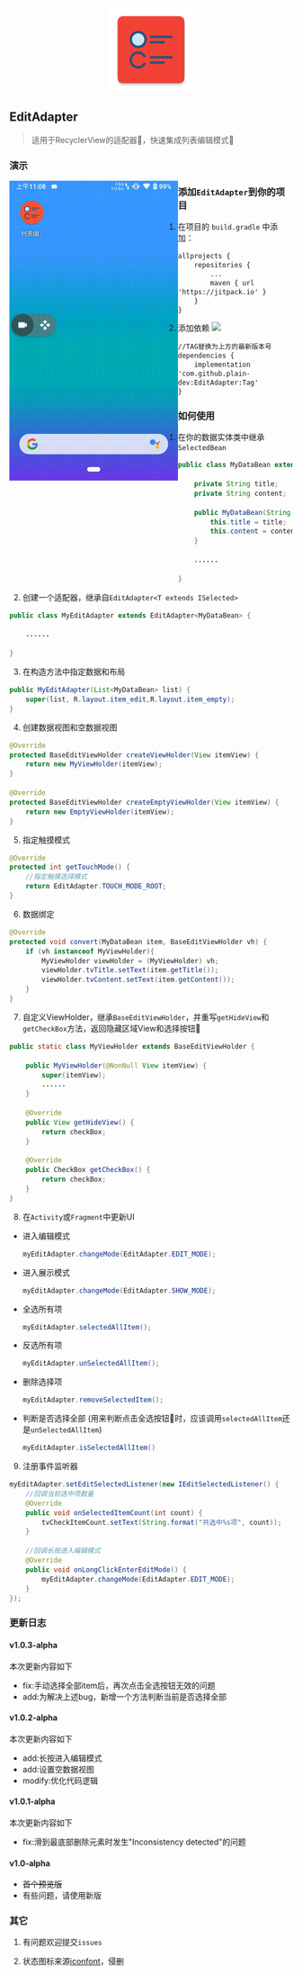 <div align="center">
  <img src="./app/src/main/ic_launcher-web.png" width='150px' alt="ic_launcher-web">
</div>

## EditAdapter

>适用于RecyclerView的适配器🚥，快速集成列表编辑模式🧾

### 演示

<img src='screenshot/demo.gif' width = '300' style="float:left"   />

### 添加`EditAdapter`到你的项目

1. 在项目的 `build.gradle` 中添加：

```
allprojects {
    repositories {
	    ...
	    maven { url 'https://jitpack.io' }
    }
}
```

2. 添加依赖 [![](https://jitpack.io/v/plain-dev/EditAdapter.svg)](https://jitpack.io/#plain-dev/EditAdapter)

```
//TAG替换为上方的最新版本号
dependencies {
    implementation 'com.github.plain-dev:EditAdapter:Tag'
}
```

### 如何使用

1. 在你的数据实体类中继承`SelectedBean`

```java
public class MyDataBean extends SelectedBean {

    private String title;
    private String content;

    public MyDataBean(String title, String content) {
        this.title = title;
        this.content = content;
    }

  	......
    
}
```

2. 创建一个适配器，继承自`EditAdapter<T extends ISelected>`

```java
public class MyEditAdapter extends EditAdapter<MyDataBean> {
    
  	......
      
}
```

3. 在构造方法中指定数据和布局

```java
public MyEditAdapter(List<MyDataBean> list) {
    super(list, R.layout.item_edit,R.layout.item_empty);
}
```

4. 创建数据视图和空数据视图

```java
@Override
protected BaseEditViewHolder createViewHolder(View itemView) {
    return new MyViewHolder(itemView);
}

@Override
protected BaseEditViewHolder createEmptyViewHolder(View itemView) {
    return new EmptyViewHolder(itemView);
}
```

5. 指定触摸模式

```java
@Override
protected int getTouchMode() {
    //指定触摸选择模式
    return EditAdapter.TOUCH_MODE_ROOT;
}
```

6. 数据绑定

```java
@Override
protected void convert(MyDataBean item, BaseEditViewHolder vh) {
    if (vh instanceof MyViewHolder){
        MyViewHolder viewHolder = (MyViewHolder) vh;
        viewHolder.tvTitle.setText(item.getTitle());
        viewHolder.tvContent.setText(item.getContent());
    }
}
```

7. 自定义ViewHolder，继承`BaseEditViewHolder`，并重写`getHideView`和`getCheckBox`方法，返回隐藏区域View和选择按钮🔘

```java
public static class MyViewHolder extends BaseEditViewHolder {

    public MyViewHolder(@NonNull View itemView) {
        super(itemView);
        ......
    }

    @Override
    public View getHideView() {
        return checkBox;
    }

    @Override
    public CheckBox getCheckBox() {
        return checkBox;
    }
}
```

8. 在`Activity`或`Fragment`中更新UI

  - 进入编辑模式

    ```java
    myEditAdapter.changeMode(EditAdapter.EDIT_MODE);
    ```

  - 进入展示模式

    ```java
    myEditAdapter.changeMode(EditAdapter.SHOW_MODE);
    ```

  - 全选所有项

    ```java
    myEditAdapter.selectedAllItem();
    ```

  - 反选所有项

    ```java
    myEditAdapter.unSelectedAllItem();
    ```

  - 删除选择项

    ```java
    myEditAdapter.removeSelectedItem();
    ```

  - 判断是否选择全部 (用来判断点击全选按钮🔘时，应该调用`selectedAllItem`还是`unSelectedAllItem`)

    ```java
    myEditAdapter.isSelectedAllItem()
    ```

9. 注册事件监听器

```java
myEditAdapter.setEditSelectedListener(new IEditSelectedListener() {
  	//回调当前选中项数量
    @Override
    public void onSelectedItemCount(int count) {
        tvCheckItemCount.setText(String.format("共选中%s项", count));
    }
		
  	//回调长按进入编辑模式
    @Override
    public void onLongClickEnterEditMode() {
        myEditAdapter.changeMode(EditAdapter.EDIT_MODE);
    }
});
```

### 更新日志

#### v1.0.3-alpha

本次更新内容如下

- fix:手动选择全部item后，再次点击全选按钮无效的问题
- add:为解决上述bug，新增一个方法判断当前是否选择全部

#### v1.0.2-alpha

本次更新内容如下

- add:长按进入编辑模式
- add:设置空数据视图
- modify:优化代码逻辑

#### v1.0.1-alpha

本次更新内容如下

- fix:滑到最底部删除元素时发生"Inconsistency detected"的问题

#### v1.0-alpha

- ~~首个预览版~~
- 有些问题，请使用新版

### 其它

1. 有问题欢迎提交`issues`

2. 状态图标来源[iconfont](https://www.iconfont.cn/)，侵删
